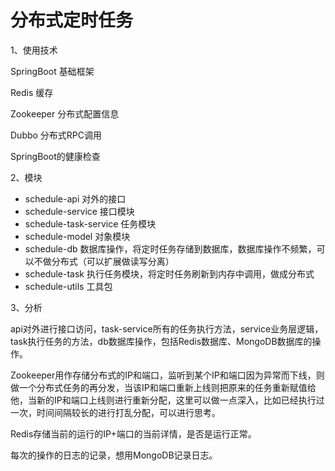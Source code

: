 # 分布式定时任务

1、使用技术

SpringBoot  基础框架

Redis 缓存

Zookeeper 分布式配置信息

Dubbo 分布式RPC调用

SpringBoot的健康检查

2、模块

- schedule-api    对外的接口
- schedule-service  接口模块
- schedule-task-service 任务模块
- schedule-model 对象模块
- schedule-db   数据库操作，将定时任务存储到数据库，数据库操作不频繁，可以不做分布式（可以扩展做读写分离）
- schedule-task 执行任务模块，将定时任务刷新到内存中调用，做成分布式
- schedule-utils 工具包

3、分析

api对外进行接口访问，task-service所有的任务执行方法，service业务层逻辑，task执行任务的方法，db数据库操作，包括Redis数据库、MongoDB数据库的操作。

Zookeeper用作存储分布式的IP和端口，监听到某个IP和端口因为异常而下线，则做一个分布式任务的再分发，当该IP和端口重新上线则把原来的任务重新赋值给他，当新的IP和端口上线则进行重新分配，这里可以做一点深入，比如已经执行过一次，时间间隔较长的进行打乱分配，可以进行思考。

Redis存储当前的运行的IP+端口的当前详情，是否是运行正常。

每次的操作的日志的记录，想用MongoDB记录日志。





